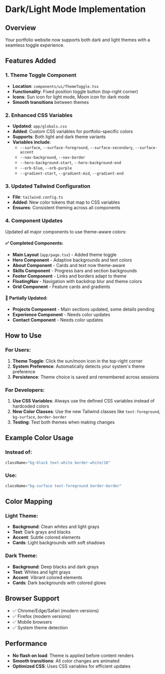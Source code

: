 # Dark/Light Mode Implementation

## Overview
Your portfolio website now supports both dark and light themes with a seamless toggle experience.

## Features Added

### 1. Theme Toggle Component
- **Location**: `components/ui/ThemeToggle.tsx`
- **Functionality**: Fixed position toggle button (top-right corner)
- **Icons**: Sun icon for light mode, Moon icon for dark mode
- **Smooth transitions** between themes

### 2. Enhanced CSS Variables
- **Updated**: `app/globals.css`
- **Added**: Custom CSS variables for portfolio-specific colors
- **Supports**: Both light and dark theme variants
- **Variables include**:
  - `--surface`, `--surface-foreground`, `--surface-secondary`, `--surface-accent`
  - `--nav-background`, `--nav-border`
  - `--hero-background-start`, `--hero-background-end`
  - `--orb-blue`, `--orb-purple`
  - `--gradient-start`, `--gradient-mid`, `--gradient-end`

### 3. Updated Tailwind Configuration
- **File**: `tailwind.config.ts`
- **Added**: New color tokens that map to CSS variables
- **Ensures**: Consistent theming across all components

### 4. Component Updates
Updated all major components to use theme-aware colors:

#### ✅ Completed Components:
- **Main Layout** (`app/page.tsx`) - Added theme toggle
- **Hero Component** - Adaptive backgrounds and text colors
- **About Component** - Cards and text now theme-aware
- **Skills Component** - Progress bars and section backgrounds
- **Footer Component** - Links and borders adapt to theme
- **FloatingNav** - Navigation with backdrop blur and theme colors
- **Grid Component** - Feature cards and gradients

#### 🔄 Partially Updated:
- **Projects Component** - Main sections updated, some details pending
- **Experience Component** - Needs color updates
- **Contact Component** - Needs color updates

## How to Use

### For Users:
1. **Theme Toggle**: Click the sun/moon icon in the top-right corner
2. **System Preference**: Automatically detects your system's theme preference
3. **Persistence**: Theme choice is saved and remembered across sessions

### For Developers:
1. **Use CSS Variables**: Always use the defined CSS variables instead of hardcoded colors
2. **New Color Classes**: Use the new Tailwind classes like `text-foreground`, `bg-surface`, `border-border`
3. **Testing**: Test both themes when making changes

## Example Color Usage

### Instead of:
```jsx
className="bg-black text-white border-white/10"
```

### Use:
```jsx
className="bg-surface text-foreground border-border"
```

## Color Mapping

### Light Theme:
- **Background**: Clean whites and light grays
- **Text**: Dark grays and blacks
- **Accent**: Subtle colored elements
- **Cards**: Light backgrounds with soft shadows

### Dark Theme:
- **Background**: Deep blacks and dark grays
- **Text**: Whites and light grays
- **Accent**: Vibrant colored elements
- **Cards**: Dark backgrounds with colored glows

## Browser Support
- ✅ Chrome/Edge/Safari (modern versions)
- ✅ Firefox (modern versions)
- ✅ Mobile browsers
- ✅ System theme detection

## Performance
- **No flash on load**: Theme is applied before content renders
- **Smooth transitions**: All color changes are animated
- **Optimized CSS**: Uses CSS variables for efficient updates
